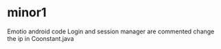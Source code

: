 # minor1
Emotio android code
Login and session manager are commented
change the ip in Coonstant.java
